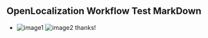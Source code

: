 ## OpenLocalization Workflow Test MarkDown
* ![image1](.\db011518-4eb9-41f5-8a15-316928050c86.png)   ![image2](.\f817d334-2a66-4495-b8aa-37051912a0f1.png) 
thanks!